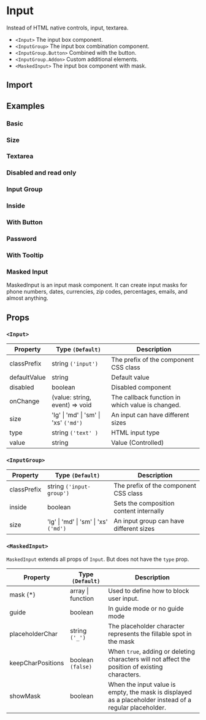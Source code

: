 # Input

Instead of HTML native controls, input, textarea.

- `<Input>` The input box component.
- `<InputGroup>` The input box combination component.
- `<InputGroup.Button>` Combined with the button.
- `<InputGroup.Addon>` Custom additional elements.
- `<MaskedInput>` The input box component with mask.

## Import

<!--{include:(components/input/fragments/import.md)}-->

## Examples

### Basic

<!--{include:`basic.md`}-->

### Size

<!--{include:`size.md`}-->

### Textarea

<!--{include:`textarea.md`}-->

### Disabled and read only

<!--{include:`disabled.md`}-->

### Input Group

<!--{include:`input-group.md`}-->

### Inside

<!--{include:`input-group-inside.md`}-->

### With Button

<!--{include:`input-group-button.md`}-->

### Password

<!--{include:`input-group-password.md`}-->

### With Tooltip

<!--{include:`tooltip.md`}-->

### Masked Input

MaskedInput is an input mask component. It can create input masks for phone numbers, dates, currencies, zip codes, percentages, emails, and almost anything.

<!--{include:`masked-input.md`}-->

## Props

### `<Input>`

| Property     | Type `(Default)`                                  | Description                                      |
| ------------ | ------------------------------------------------- | ------------------------------------------------ |
| classPrefix  | string `('input')`                                | The prefix of the component CSS class            |
| defaultValue | string                                            | Default value                                    |
| disabled     | boolean                                           | Disabled component                               |
| onChange     | (value: string, event) => void                    | The callback function in which value is changed. |
| size         | 'lg' &#124; 'md' &#124; 'sm' &#124; 'xs' `('md')` | An input can have different sizes                |
| type         | string `('text' )`                                | HTML input type                                  |
| value        | string                                            | Value (Controlled)                               |

### `<InputGroup>`

| Property    | Type `(Default)`                                  | Description                             |
| ----------- | ------------------------------------------------- | --------------------------------------- |
| classPrefix | string `('input-group')`                          | The prefix of the component CSS class   |
| inside      | boolean                                           | Sets the composition content internally |
| size        | 'lg' &#124; 'md' &#124; 'sm' &#124; 'xs' `('md')` | An input group can have different sizes |

### `<MaskedInput>`

`MaskedInput` extends all props of `Input`. But does not have the `type` prop.

| Property          | Type `(Default)`      | Description                                                                                             |
| ----------------- | --------------------- | ------------------------------------------------------------------------------------------------------- |
| mask (\*)         | array &#124; function | Used to define how to block user input.                                                                 |
| guide             | boolean               | In guide mode or no guide mode                                                                          |
| placeholderChar   | string `('_')`        | The placeholder character represents the fillable spot in the mask                                      |
| keepCharPositions | boolean `(false)`     | When `true`, adding or deleting characters will not affect the position of existing characters.         |
| showMask          | boolean               | When the input value is empty, the mask is displayed as a placeholder instead of a regular placeholder. |
